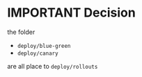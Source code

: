 # IMPORTANT Decision
the folder
- `deploy/blue-green`
- `deploy/canary`

are all place to
`deploy/rollouts`